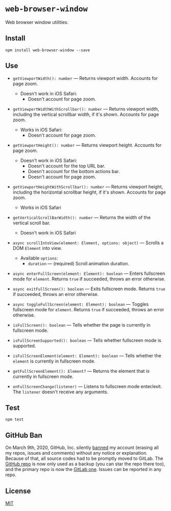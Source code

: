 # `web-browser-window`

Web browser window utilities.

## Install

```
npm install web-browser-window --save
```

## Use

* `getViewportWidth(): number` — Returns viewport width. Accounts for page zoom.
  * Doesn't work in iOS Safari:
    * Doesn't account for page zoom.

* `getViewportWidthWithScrollbar(): number` — Returns viewport width, including the vertical scrollbar width, if it's shown. Accounts for page zoom.
  * Works in iOS Safari:
    * Doesn't account for page zoom.

* `getViewportHeight(): number` — Returns viewport height. Accounts for page zoom.
  * Doesn't work in iOS Safari:
    * Doesn't account for the top URL bar.
    * Doesn't account for the bottom actions bar.
    * Doesn't account for page zoom.

* `getViewportHeightWithScrollbar(): number` — Returns viewport height, including the horizontal scrollbar height, if it's shown. Accounts for page zoom.
  * Works in iOS Safari

* `getVerticalScrollBarWidth(): number` — Returns the width of the vertical scroll bar.
  * Doesn't work in iOS Safari

<!-- * `roundPixelsForScreen(pixelsCount: number): number` — Rounds the amount of pixels specifically for the current device's max resolution (aka "pixel ratio"). For example, on a "2x" "retina" screen, `roundPixelsForScreen(123.45678)` would return `123.5` because that specific device's screen can only resolve at most up to a half of a pixel. This is more of an experimental "proof of concept" function though. -->

* `async scrollIntoView(element: Element, options: object)` — Scrolls a DOM `Element` into view.
  * Available `options`:
    * `duration` — (required) Scroll animation duration.
    <!-- * `easing` — Available variants: `"easeInOutSine"`. -->

* `async enterFullScreen(element: Element): boolean` — Enters fullscreen mode for `element`. Returns `true` if succeeded, throws an error otherwise.

* `async exitFullScreen(): boolean` — Exits fullscreen mode. Returns `true` if succeeded, throws an error otherwise.

* `async toggleFullScreen(element: Element): boolean` — Toggles fullscreen mode for `element`. Returns `true` if succeeded, throws an error otherwise.

* `isFullScreen(): boolean` — Tells whether the page is currently in fullscreen mode.

* `isFullScreenSupported(): boolean` — Tells whether fullscreen mode is supported.

* `isFullScreenElement(element: Element): boolean` — Tells whether the `element` is currently in fullscreen mode.

* `getFullScreenElement(): Element?` — Returns the element that is currently in fullscreen mode.

* `onFullScreenChange(listener)` — Listens to fullscreen mode enter/exit. The `listener` doesn't receive any arguments.

## Test

```
npm test
```

## GitHub Ban

On March 9th, 2020, GitHub, Inc. silently [banned](https://medium.com/@catamphetamine/how-github-blocked-me-and-all-my-libraries-c32c61f061d3) my account (erasing all my repos, issues and comments) without any notice or explanation. Because of that, all source codes had to be promptly moved to GitLab. The [GitHub repo](https://github.com/catamphetamine/web-browser-window) is now only used as a backup (you can star the repo there too), and the primary repo is now the [GitLab one](https://gitlab.com/catamphetamine/web-browser-window). Issues can be reported in any repo.

## License

[MIT](LICENSE)
